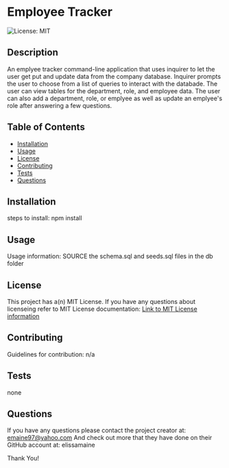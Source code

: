 # Employee Tracker
  ![License: MIT](https://img.shields.io/badge/License-MIT-yellow.svg)

  ## Description

  An emplyee tracker command-line application that uses inquirer to let the user get put and update data from the company database. Inquirer prompts the user to choose from a list of queries to interact with the databade. The user can view tables for the department, role, and employee data. The user can also add a department, role, or emplyee as well as update an emplyee's role after answering a few questions.

  ## Table of Contents

  - [Installation](#installation)
  - [Usage](#usage)
  - [License](#license)
  - [Contributing](#contributing)
  - [Tests](#tests)
  - [Questions](#questions)

  ## Installation

  steps to install:
  npm install

  ## Usage 

  Usage information:
  SOURCE the schema.sql and seeds.sql files in the db folder

  ## License

  This project has a(n) MIT License. 
  If you have any questions about licenseing refer to MIT License documentation: [Link to MIT License information](https://opensource.org/licenses/MIT) 


  ## Contributing 

  Guidelines for contribution:
  n/a

  ## Tests 

  none

  ## Questions

  If you have any questions please contact the project creator at: emaine97@yahoo.com
  And check out more that they have done on their GitHub account at: elissamaine

  Thank You!
